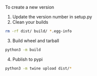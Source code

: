 To create a new version

1. Update the version number in setup.py
2. Clean your builds

```bash
rm -rf dist/ build/ *.egg-info
```

3. Build wheel and tarball

```bash
python3 -m build
```

4. Publish to pypi

```bash
python3 -m twine upload dist/*
```
